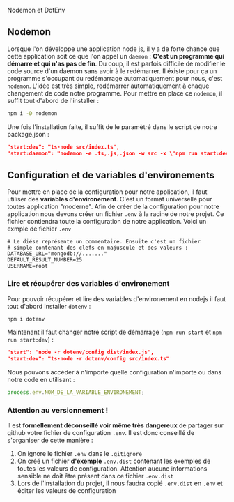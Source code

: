 Nodemon et DotEnv

## Nodemon

Lorsque l'on développe une application node js, il y a de forte chance que cette application soit ce que l'on appel un `daemon` : **C'est un programme qui démarre et qui n'as pas de fin**.
Du coup, il est parfois difficile de modifier le code source d'un daemon sans avoir à le redémarrer. Il éxiste pour ça un programme s'occupant du redémarrage automatiquement pour nous, c'est `nodemon`.
L'idée est très simple, redémarrer automatiquement à chaque changement de code notre programme.
Pour mettre en place ce `nodemon`, il suffit tout d'abord de l'installer :

```bash
npm i -D nodemon
```

Une fois l'installation faite, il suffit de le paramètré dans le script de notre package.json :

```json
"start:dev": "ts-node src/index.ts",
"start:daemon": "nodemon -e .ts,.js,.json -w src -x \"npm run start:dev\""
```

## Configuration et de variables d'environements

Pour mettre en place de la configuration pour notre application, il faut utiliser des **variables d'environement**. C'est un format universelle pour toutes application "moderne". Afin de créer de la configuration pour notre application nous devons créer un fichier `.env` à la racine de notre projet. Ce fichier contiendra toute la configuration de notre application.
Voici un exmple de fichier `.env`

```env
# Le diése représente un commentaire. Ensuite c'est un fichier
# simple contenant des clefs en majuscule et des valeurs :
DATABASE_URL="mongodb://......."
DEFAULT_RESULT_NUMBER=25
USERNAME=root
```

### Lire et récupérer des variables d'environement

Pour pouvoir récupérer et lire des variables d'environement en nodejs il faut tout d'abord installer `dotenv` :

```bash
npm i dotenv
```

Maintenant il faut changer notre script de démarrage (`npm run start` et `npm run start:dev`) :

```json
"start": "node -r dotenv/config dist/index.js",
"start:dev": "ts-node -r dotenv/config src/index.ts"
```

Nous pouvons accéder à n'importe quelle configuration n'importe ou dans notre code en utilisant :

```ts
process.env.NOM_DE_LA_VARIABLE_ENVIRONEMENT;
```

### Attention au versionnement !

Il est **formellement déconseillé voir même très dangereux** de partager sur github votre fichier de configuration `.env`. Il est donc conseillé de s'organiser de cette manière :

1. On ignore le fichier `.env` dans le `.gitignore`
2. On créé un fichier **d'éxemple** `.env.dist` contenant les exemples de toutes les valeurs de configuration. Attention aucune informations sensible ne doit être présent dans ce fichier `.env.dist`
3. Lors de l'installation du projet, il nous faudra copié `.env.dist` en `.env` et éditer les valeurs de configuration
